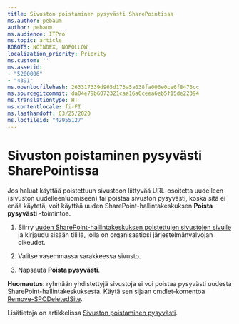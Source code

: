 ```yaml
---
title: Sivuston poistaminen pysyvästi SharePointissa
ms.author: pebaum
author: pebaum
ms.audience: ITPro
ms.topic: article
ROBOTS: NOINDEX, NOFOLLOW
localization_priority: Priority
ms.custom: ''
ms.assetid:
- "5200006"
- "4391"
ms.openlocfilehash: 263317339d965d173a5a038fa006e0ce6f8476cc
ms.sourcegitcommit: da04e79b6072321caa16a6ceea6eb5f15de22394
ms.translationtype: HT
ms.contentlocale: fi-FI
ms.lasthandoff: 03/25/2020
ms.locfileid: "42955127"
---
```

# <a name="permanently-delete-a-site-in-sharepoint"></a>Sivuston poistaminen pysyvästi SharePointissa

Jos haluat käyttää poistettuun sivustoon liittyvää URL-osoitetta uudelleen (sivuston uudelleenluomiseen) tai poistaa sivuston pysyvästi, koska sitä ei enää käytetä, voit käyttää uuden SharePoint-hallintakeskuksen **Poista pysyvästi** -toimintoa. 

1. Siirry [uuden SharePoint-hallintakeskuksen poistettujen sivustojen sivulle ](https://admin.microsoft.com/sharepoint?page=recycleBin&modern=true) ja kirjaudu sisään tilillä, jolla on organisaatiosi järjestelmänvalvojan oikeudet. 

2. Valitse vasemmassa sarakkeessa sivusto. 

3. Napsauta **Poista pysyvästi**. 

**Huomautus**: ryhmään yhdistettyjä sivustoja ei voi poistaa pysyvästi uudesta SharePoint-hallintakeskuksesta. Käytä sen sijaan cmdlet-komentoa [Remove-SPODeletedSite](https://docs.microsoft.com/powershell/module/sharepoint-online/remove-spodeletedsite).  

Lisätietoja on artikkelissa [Sivuston poistaminen pysyvästi](https://docs.microsoft.com/sharepoint/delete-site-collection#permanently-delete-a-site). 
